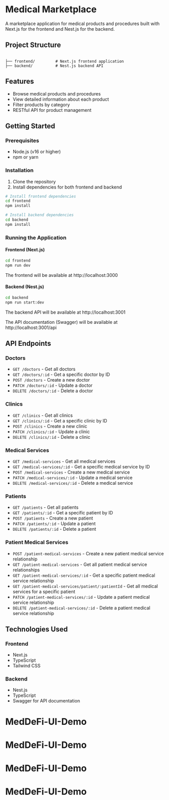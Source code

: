 # Medical Marketplace

A marketplace application for medical products and procedures built with Next.js for the frontend and Nest.js for the backend.

## Project Structure

```

├── frontend/         # Next.js frontend application
├── backend/          # Nest.js backend API
```

## Features

- Browse medical products and procedures
- View detailed information about each product
- Filter products by category
- RESTful API for product management

## Getting Started

### Prerequisites

- Node.js (v16 or higher)
- npm or yarn

### Installation

1. Clone the repository
2. Install dependencies for both frontend and backend

```bash
# Install frontend dependencies
cd frontend
npm install

# Install backend dependencies
cd backend
npm install
```

### Running the Application

#### Frontend (Next.js)

```bash
cd frontend
npm run dev
```

The frontend will be available at http://localhost:3000

#### Backend (Nest.js)

```bash
cd backend
npm run start:dev
```

The backend API will be available at http://localhost:3001

The API documentation (Swagger) will be available at http://localhost:3001/api

## API Endpoints

### Doctors
- `GET /doctors` - Get all doctors
- `GET /doctors/:id` - Get a specific doctor by ID
- `POST /doctors` - Create a new doctor
- `PATCH /doctors/:id` - Update a doctor
- `DELETE /doctors/:id` - Delete a doctor

### Clinics
- `GET /clinics` - Get all clinics
- `GET /clinics/:id` - Get a specific clinic by ID
- `POST /clinics` - Create a new clinic
- `PATCH /clinics/:id` - Update a clinic
- `DELETE /clinics/:id` - Delete a clinic

### Medical Services
- `GET /medical-services` - Get all medical services
- `GET /medical-services/:id` - Get a specific medical service by ID
- `POST /medical-services` - Create a new medical service
- `PATCH /medical-services/:id` - Update a medical service
- `DELETE /medical-services/:id` - Delete a medical service

### Patients
- `GET /patients` - Get all patients
- `GET /patients/:id` - Get a specific patient by ID
- `POST /patients` - Create a new patient
- `PATCH /patients/:id` - Update a patient
- `DELETE /patients/:id` - Delete a patient

### Patient Medical Services
- `POST /patient-medical-services` - Create a new patient medical service relationship
- `GET /patient-medical-services` - Get all patient medical service relationships
- `GET /patient-medical-services/:id` - Get a specific patient medical service relationship
- `GET /patient-medical-services/patient/:patientId` - Get all medical services for a specific patient
- `PATCH /patient-medical-services/:id` - Update a patient medical service relationship
- `DELETE /patient-medical-services/:id` - Delete a patient medical service relationship

## Technologies Used

### Frontend
- Next.js
- TypeScript
- Tailwind CSS

### Backend
- Nest.js
- TypeScript
- Swagger for API documentation
# MedDeFi-UI-Demo
# MedDeFi-UI-Demo
# MedDeFi-UI-Demo
# MedDeFi-UI-Demo
